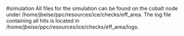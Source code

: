 #simulation
All files for the simulation can be found on the cobalt node under /home/jbeise/ppc/resources/ice/checks/eff_area.
The log file containing all hits is located in /home/jbeise/ppc/resources/ice/checks/eff_area/logs.
